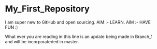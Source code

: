 # My_First_Repository
I am super new to GitHub and open sourcing. AIM :- LEARN. AIM :- HAVE FUN :)

What ever you are reading in this line is an update being made in Branch_1 and will be incorporateded in master.
